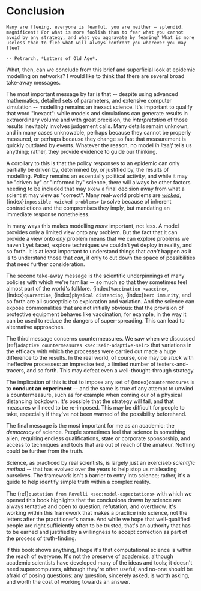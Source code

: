 # Conclusion

```{epigraph}
Many are fleeing, everyone is fearful, you are neither – splendid,
magnificent! For what is more foolish than to fear what you cannot
avoid by any strategy, and what you aggravate by fearing? What is more
useless than to flee what will always confront you wherever you may
flee?

-- Petrarch, *Letters of Old Age*.
```

What, then, can we conclude from this brief and superficial look at
epidemic modelling on networks? I would like to think that there are
several broad take-away messages.

The most important message by far is that -- despite using advanced
mathematics, detailed sets of parameters, and extensive computer
simulation -- modelling remains an inexact science. It's important to
qualify that word "inexact": while models and simulations can generate
results in extraordinary volume and with great precision, the
*interpretation* of those results inevitably involves judgement
calls. Many details remain unknown, and in many cases unknowable,
perhaps because they cannot be properly measured, or perhaps because
they change so fast that measurement is quickly outdated by
events. Whatever the reason, no model *in itself* tells us anything;
rather, they provide evidence to guide our thinking.

A corollary to this is that the policy responses to an epidemic can
only partially be driven by, determined by, or justified by, the
results of modelling. Policy remains an essentially political
activity, and while it may be "driven by" or "informed by" science,
there will always be other factors needing to be included that may
skew a final decision away from what a scientist may view as
"correct". Many real-world problems are
[*wicked*](https://en.wikipedia.org/wiki/Wicked_problem),
{index}`impossible <wicked problems>`
to solve because of inherent contradictions and the compromises they
imply, but mandating an immediate response nonetheless.

In many ways this makes modelling *more* important, not less. A model
provides only a limited view onto any problem. But the fact that it
can provide a view onto *any* problem means that we can explore
problems we haven't yet faced, explore techniques we couldn't yet
deploy in reality, and so forth. It is at least important to
understand things that *can't* happen as it is to understand those
that *can*, if only to cut down the space of possibilities that need
further consideration.

The second take-away message is the scientific underpinnings of many
policies with which we're familiar -- so much so that they sometimes
feel almost part of the world's folklore. {index}`Vaccination <vaccine>`, {index}`quarantine`,
{index}`physical distancing`, {index}`herd immunity`, and so forth are all susceptible to
exploration and variation. And the science can expose commonalities
that are not initially obvious: that the provision of protective
equipment behaves like vaccination, for example, in the way it can be
used to reduce the dangers of super-spreading. This can lead to
alternative approaches.

The third message concerns countermeasures. We saw when we discussed
{ref}`adaptive countermeasures <sec:seir-adaptive-seir>` that
variations in the efficacy with which the processes were carried out
made a huge difference to the results. In the real world, of course,
one may be *stuck* with ineffective processes: an imprecise test, a
limited number of testers-and-tracers, and so forth. This may defeat
even a well-thought-through strategy.

The implication of this is that to impose any set of
{index}`countermeasures` is to **conduct an experiment** -- and the same
is true of any attempt to unwind a countermeasure, such as for example
when coming our of a physical distancing lockdown. It's possible that
the strategy will fail, and that measures will need to be
re-imposed. This may be difficult for people to take, especially if
they've not been warned of the possibility beforehand.

The final message is the most important for me as an academic: the
*democracy* of science. People sometimes feel that science is something
alien, requiring endless qualifications, state or corporate
sponsorship, and access to techniques and tools that are out of reach
of the amateur. Nothing could be further from the truth.

Science, as practiced by real scientists, is largely just an exerciseb
*scientific method* -- that has evolved over the years to help stop us
misleading ourselves. The framework isn't a barrier to entry into
science; rather, it's a guide to help identify simple truth within a
complex reality. 

The {ref}`quotation from Rovelli <sec:model-expectations>` with which
we opened this book highlights that the conclusions drawn by science
are always tentative and open to question, refutation, and
overthrow. It's working within this framework that makes a practice
into science, not the letters after the practitioner's name. And while
we hope that well-qualified people are right sufficiently often to be
trusted, that's an authority that has to be earned and justified by a
willingness to accept correction as part of the process of
truth-finding.

If this book shows anything, I hope it's that computational science is
within the reach of everyone. It's not the preserve of academics,
although academic scientists have developed many of the ideas and
tools; it doesn't need supercomputers, although they're often useful;
and no-one should be afraid of posing questions: any question,
sincerely asked, is worth asking, and worth the cost of working
towards an answer.




